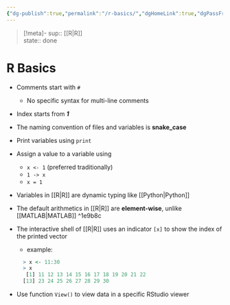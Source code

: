 ```yaml
---
{"dg-publish":true,"permalink":"/r-basics/","dgHomeLink":true,"dgPassFrontmatter":false,"dgShowBacklinks":true,"dgShowLocalGraph":true,"dgShowInlineTitle":true}
---
```


> [!meta]-
sup:: [[R|R]]  
state:: done

# R Basics

* Comments start with `#`
    * No specific syntax for multi-line comments
* Index starts from ***1***
* The naming convention of files and variables is **snake_case**
* Print variables using `print`
* Assign a value to a variable using
    * `x <- 1` (preferred traditionally)
    * `1 -> x`
    * `x = 1`
* Variables in [[R|R]] are dynamic typing like [[Python|Python]]
* The default arithmetics in [[R|R]] are **element-wise**, unlike [[MATLAB|MATLAB]] ^1e9b8c
* The interactive shell of [[R|R]] uses an indicator `[x]` to show the index of the printed vector
    * example:
  
  ```R
    > x <- 11:30
    > x
     [1] 11 12 13 14 15 16 17 18 19 20 21 22
    [13] 23 24 25 26 27 28 29 30
    ```
- Use function `View()` to view data in a specific RStudio viewer
